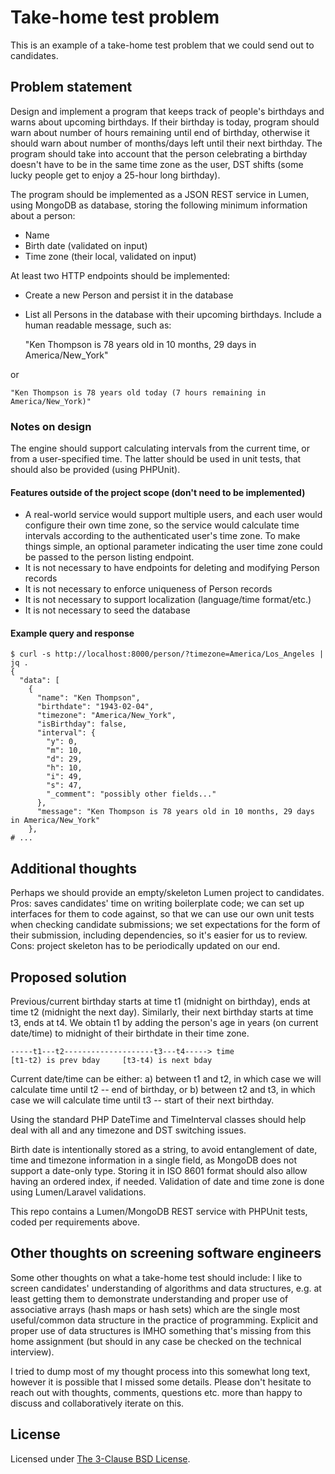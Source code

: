 # Take-home test problem

This is an example of a take-home test problem that we could send out to candidates.

## Problem statement

Design and implement a program that keeps track of people's birthdays
and warns about upcoming birthdays. If their birthday is today,
program should warn about number of hours remaining until end of
birthday, otherwise it should warn about number of months/days left
until their next birthday. The program should take into account that
the person celebrating a birthday doesn't have to be in the same time
zone as the user, DST shifts (some lucky people get to enjoy a 25-hour
long birthday).

The program should be implemented as a JSON REST service in Lumen,
using MongoDB as database, storing the following minimum information
about a person:

- Name
- Birth date (validated on input)
- Time zone (their local, validated on input)

At least two HTTP endpoints should be implemented:

- Create a new Person and persist it in the database
- List all Persons in the database with their upcoming birthdays.
Include a human readable message, such as:

    "Ken Thompson is 78 years old in 10 months, 29 days in America/New_York"

or

    "Ken Thompson is 78 years old today (7 hours remaining in America/New_York)"

### Notes on design

The engine should support calculating intervals from the current time,
or from a user-specified time. The latter should be used in unit
tests, that should also be provided (using PHPUnit).

#### Features outside of the project scope (don't need to be implemented)

- A real-world service would support multiple users, and each user
would configure their own time zone, so the service would calculate
time intervals according to the authenticated user's time zone. To
make things simple, an optional parameter indicating the user time
zone could be passed to the person listing endpoint.
- It is not necessary to have endpoints for deleting and modifying
Person records
- It is not necessary to enforce uniqueness of Person records
- It is not necessary to support localization (language/time format/etc.)
- It is not necessary to seed the database

#### Example query and response

    $ curl -s http://localhost:8000/person/?timezone=America/Los_Angeles | jq .
    {
      "data": [
        {
          "name": "Ken Thompson",
          "birthdate": "1943-02-04",
          "timezone": "America/New_York",
          "isBirthday": false,
          "interval": {
            "y": 0,
            "m": 10,
            "d": 29,
            "h": 10,
            "i": 49,
            "s": 47,
            "_comment": "possibly other fields..."
          },
          "message": "Ken Thompson is 78 years old in 10 months, 29 days in America/New_York"
        },
    # ...

## Additional thoughts

Perhaps we should provide an empty/skeleton Lumen project to
candidates. Pros: saves candidates' time on writing boilerplate code;
we can set up interfaces for them to code against, so that we can use
our own unit tests when checking candidate submissions; we set
expectations for the form of their submission, including dependencies,
so it's easier for us to review. Cons: project skeleton has to be
periodically updated on our end.

## Proposed solution

Previous/current birthday starts at time t1 (midnight on birthday),
ends at time t2 (midnight the next day). Similarly, their next birthday
starts at time t3, ends at t4. We obtain t1 by adding the person's age
in years (on current date/time) to midnight of their birthdate in their
time zone.

    -----t1---t2--------------------t3---t4-----> time
    [t1-t2) is prev bday     [t3-t4) is next bday

Current date/time can be either:
a) between t1 and t2, in which case we will calculate time until t2
   -- end of birthday, or
b) between t2 and t3, in which case we will calculate time until t3
   -- start of their next birthday.

Using the standard PHP DateTime and TimeInterval classes should help
deal with all and any timezone and DST switching issues.

Birth date is intentionally stored as a string, to avoid entanglement
of date, time and timezone information in a single field, as MongoDB
does not support a date-only type. Storing it in ISO 8601 format
should also allow having an ordered index, if needed. Validation of
date and time zone is done using Lumen/Laravel validations.

This repo contains a Lumen/MongoDB REST service with PHPUnit tests,
coded per requirements above.

## Other thoughts on screening software engineers

Some other thoughts on what a take-home test should include: I like to
screen candidates' understanding of algorithms and data structures,
e.g. at least getting them to demonstrate understanding and proper use
of associative arrays (hash maps or hash sets) which are the single
most useful/common data structure in the practice of programming.
Explicit and proper use of data structures is IMHO something that's
missing from this home assignment (but should in any case be checked
on the technical interview).

I tried to dump most of my thought process into this somewhat long
text, however it is possible that I missed some details. Please don't
hesitate to reach out with thoughts, comments, questions etc. more
than happy to discuss and collaboratively iterate on this.

## License

Licensed under [The 3-Clause BSD License](https://opensource.org/licenses/BSD-3-Clause).
